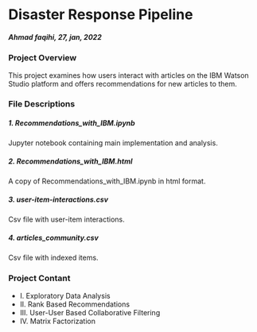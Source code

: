 # Disaster Response Pipeline
##### Ahmad faqihi, 27, jan, 2022

### Project Overview
This project examines how users interact with articles on the IBM Watson Studio platform and offers recommendations for new articles to them.

### File Descriptions
 ##### 1. Recommendations_with_IBM.ipynb
Jupyter notebook containing main implementation and analysis.
 ##### 2. Recommendations_with_IBM.html
A copy of Recommendations_with_IBM.ipynb in html format.
 ##### 3. user-item-interactions.csv
Csv file with user-item interactions.
 ##### 4. articles_community.csv
Csv file with indexed items.
###  Project Contant 
- I. Exploratory Data Analysis
- II. Rank Based Recommendations
- III. User-User Based Collaborative Filtering
- IV. Matrix Factorization